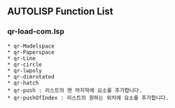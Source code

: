 ## AUTOLISP Function List

### qr-load-com.lsp

    * qr-Modelspace
    * qr-Paperspace
    * qr-Line
    * qr-circle
    * qr-lwpoly
    * qr-dimrotated
    * qr-hatch
    * qr-push : 리스트의 맨 마지막에 요소를 추가합니다.
    * qr-pushOfIndex : 리스트의 원하는 위치에 요소를 추가합니다.
